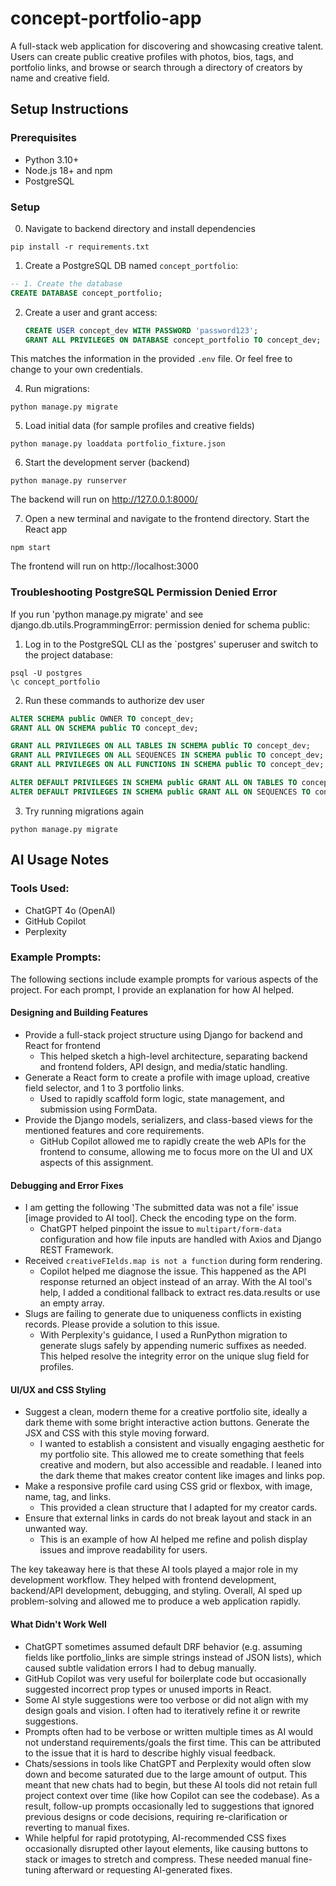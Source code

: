 # concept-portfolio-app
A full-stack web application for discovering and showcasing creative talent. Users can create public creative profiles with photos, bios, tags, and portfolio links, and browse or search through a directory of creators by name and creative field.

## Setup Instructions

### Prerequisites
* Python 3.10+
* Node.js 18+ and npm
* PostgreSQL

### Setup
0. Navigate to backend directory and install dependencies
```
pip install -r requirements.txt
```

1. Create a PostgreSQL DB named `concept_portfolio`:
```sql
-- 1. Create the database
CREATE DATABASE concept_portfolio;
```
2. Create a user and grant access:
   ```sql
   CREATE USER concept_dev WITH PASSWORD 'password123';
   GRANT ALL PRIVILEGES ON DATABASE concept_portfolio TO concept_dev;
This matches the information in the provided `.env` file. Or feel free to change to your own credentials.

4. Run migrations:
```
python manage.py migrate
```

5. Load initial data (for sample profiles and creative fields)
```
python manage.py loaddata portfolio_fixture.json
```
6. Start the development server (backend)
```
python manage.py runserver
```
The backend will run on http://127.0.0.1:8000/

7. Open a new terminal and navigate to the frontend directory. Start the React app
```
npm start
```
The frontend will run on http://localhost:3000

### Troubleshooting PostgreSQL Permission Denied Error
If you run 'python manage.py migrate' and see django.db.utils.ProgrammingError: permission denied for schema public:
1. Log in to the PostgreSQL CLI as the `postgres' superuser and switch to the project database:
```
psql -U postgres
\c concept_portfolio
```
2. Run these commands to authorize dev user
```sql
ALTER SCHEMA public OWNER TO concept_dev;
GRANT ALL ON SCHEMA public TO concept_dev;

GRANT ALL PRIVILEGES ON ALL TABLES IN SCHEMA public TO concept_dev;
GRANT ALL PRIVILEGES ON ALL SEQUENCES IN SCHEMA public TO concept_dev;
GRANT ALL PRIVILEGES ON ALL FUNCTIONS IN SCHEMA public TO concept_dev;

ALTER DEFAULT PRIVILEGES IN SCHEMA public GRANT ALL ON TABLES TO concept_dev;
ALTER DEFAULT PRIVILEGES IN SCHEMA public GRANT ALL ON SEQUENCES TO concept_dev;
```
3. Try running migrations again
```
python manage.py migrate
```

## AI Usage Notes

### Tools Used:
* ChatGPT 4o (OpenAI)
* GitHub Copilot
* Perplexity

### Example Prompts:

The following sections include example prompts for various aspects of the project. For each prompt, I provide an explanation for how AI helped.

#### Designing and Building Features
* Provide a full-stack project structure using Django for backend and React for frontend
  * This helped sketch a high-level architecture, separating backend and frontend folders, API design, and media/static handling.
* Generate a React form to create a profile with image upload, creative field selector, and 1 to 3 portfolio links.
  * Used to rapidly scaffold form logic, state management, and submission using FormData.
* Provide the Django models, serializers, and class-based views for the mentioned features and core requirements.
  * GitHub Copilot allowed me to rapidly create the web APIs for the frontend to consume, allowing me to focus more on the UI and UX aspects of this assignment.

#### Debugging and Error Fixes
* I am getting the following 'The submitted data was not a file' issue [image provided to AI tool]. Check the encoding type on the form.
  * ChatGPT helped pinpoint the issue to `multipart/form-data` configuration and how file inputs are handled with Axios and Django REST Framework.
* Received `creativeFIelds.map is not a function` during form rendering.
  * Copilot helped me diagnose the issue. This happened as the API response returned an object instead of an array. With the AI tool's help, I added a conditional fallback to extract res.data.results or use an empty array.
* Slugs are failing to generate due to uniqueness conflicts in existing records. Please provide a solution to this issue.
  * With Perplexity's guidance, I used a RunPython migration to generate slugs safely by appending numeric suffixes as needed. This helped resolve the integrity error on the unique slug field for profiles.

#### UI/UX and CSS Styling
* Suggest a clean, modern theme for a creative portfolio site, ideally a dark theme with some bright interactive action buttons. Generate the JSX and CSS with this style moving forward.
  * I wanted to establish a consistent and visually engaging aesthetic for my portfolio site. This allowed me to create something that feels creative and modern, but also accessible and readable. I leaned into the dark theme that makes creator content like images and links pop.
* Make a responsive profile card using CSS grid or flexbox, with image, name, tag, and links.
  * This provided a clean structure that I adapted for my creator cards.
* Ensure that external links in cards do not break layout and stack in an unwanted way.
   * This is an example of how AI helped me refine and polish display issues and improve readability for users.

The key takeaway here is that these AI tools played a major role in my development workflow. They helped with frontend development, backend/API development, debugging, and styling. Overall, AI sped up problem-solving and allowed me to produce a web application rapidly.

#### What Didn't Work Well
* ChatGPT sometimes assumed default DRF behavior (e.g. assuming fields like portfolio_links are simple strings instead of JSON lists), which caused subtle validation errors I had to debug manually.
* GitHub Copilot was very useful for boilerplate code but occasionally suggested incorrect prop types or unused imports in React.
* Some AI style suggestions were too verbose or did not align with my design goals and vision. I often had to iteratively refine it or rewrite suggestions.
* Prompts often had to be verbose or written multiple times as AI would not understand requirements/goals the first time. This can be attributed to the issue that it is hard to describe highly visual feedback.
* Chats/sessions in tools like ChatGPT and Perplexity would often slow down and become saturated due to the large amount of output. This meant that new chats had to begin, but these AI tools did not retain full project context over time (like how Copilot can see the codebase). As a result, follow-up prompts occasionally led to suggestions that ignored previous designs or code decisions, requiring re-clarification or reverting to manual fixes.
* While helpful for rapid prototyping, AI-recommended CSS fixes occasionally disrupted other layout elements, like causing buttons to stack or images to stretch and compress. These needed manual fine-tuning afterward or requesting AI-generated fixes.


